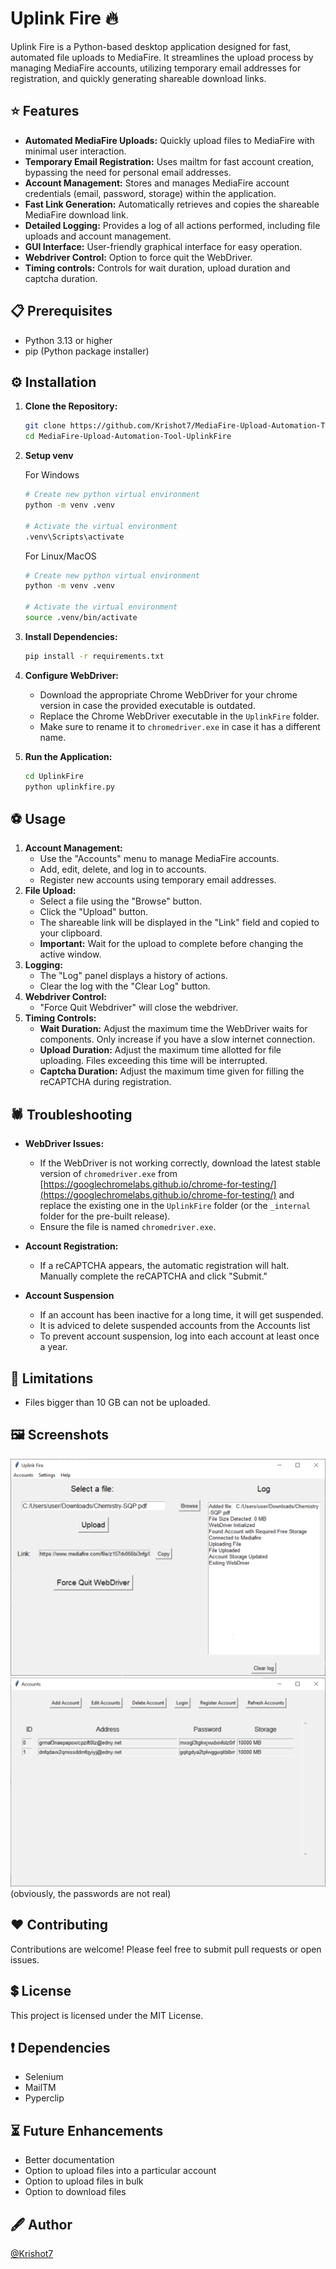 # Uplink Fire 🔥

Uplink Fire is a Python-based desktop application designed for fast, automated file uploads to MediaFire. It streamlines the upload process by managing MediaFire accounts, utilizing temporary email addresses for registration, and quickly generating shareable download links.

## ⭐ Features

* **Automated MediaFire Uploads:** Quickly upload files to MediaFire with minimal user interaction.
* **Temporary Email Registration:** Uses mailtm for fast account creation, bypassing the need for personal email addresses.
* **Account Management:** Stores and manages MediaFire account credentials (email, password, storage) within the application.
* **Fast Link Generation:** Automatically retrieves and copies the shareable MediaFire download link.
* **Detailed Logging:** Provides a log of all actions performed, including file uploads and account management.
* **GUI Interface:** User-friendly graphical interface for easy operation.
* **Webdriver Control:** Option to force quit the WebDriver.
* **Timing controls:** Controls for wait duration, upload duration and captcha duration.

## 📋 Prerequisites

   * Python 3.13 or higher
   * pip (Python package installer)

## ⚙️ Installation

1.  **Clone the Repository:**
    ```bash
    git clone https://github.com/Krishot7/MediaFire-Upload-Automation-Tool-UplinkFire.git
    cd MediaFire-Upload-Automation-Tool-UplinkFire
    ```
3.  **Setup venv**

    For Windows
    ```bash
    # Create new python virtual environment
    python -m venv .venv
    
    # Activate the virtual environment
    .venv\Scripts\activate
    ```
    For Linux/MacOS
    ```bash
    # Create new python virtual environment
    python -m venv .venv
    
    # Activate the virtual environment
    source .venv/bin/activate
    ```
5.  **Install Dependencies:**
    ```bash
    pip install -r requirements.txt
    ```
6.  **Configure WebDriver:**
    * Download the appropriate Chrome WebDriver for your chrome version in case the provided executable is outdated.
    * Replace the Chrome WebDriver executable in the `UplinkFire` folder.
    * Make sure to rename it to `chromedriver.exe` in case it has a different name.
7.  **Run the Application:**
    ```bash
    cd UplinkFire
    python uplinkfire.py
    ```

## ⚽ Usage

1.  **Account Management:**
    * Use the "Accounts" menu to manage MediaFire accounts.
    * Add, edit, delete, and log in to accounts.
    * Register new accounts using temporary email addresses.
2.  **File Upload:**
    * Select a file using the "Browse" button.
    * Click the "Upload" button.
    * The shareable link will be displayed in the "Link" field and copied to your clipboard.
    * **Important:** Wait for the upload to complete before changing the active window.
3.  **Logging:**
    * The "Log" panel displays a history of actions.
    * Clear the log with the "Clear Log" button.
4.  **Webdriver Control:**
    * "Force Quit Webdriver" will close the webdriver.
5.  **Timing Controls:**
    * **Wait Duration:** Adjust the maximum time the WebDriver waits for components. Only increase if you have a slow internet connection.
    * **Upload Duration:** Adjust the maximum time allotted for file uploading. Files exceeding this time will be interrupted.
    * **Captcha Duration:** Adjust the maximum time given for filling the reCAPTCHA during registration.

## 🕷 Troubleshooting

* **WebDriver Issues:**
    * If the WebDriver is not working correctly, download the latest stable version of `chromedriver.exe` from [https://googlechromelabs.github.io/chrome-for-testing/](https://googlechromelabs.github.io/chrome-for-testing/) and replace the existing one in the `UplinkFire` folder (or the `_internal` folder for the pre-built release).
    * Ensure the file is named `chromedriver.exe`.
* **Account Registration:**
    * If a reCAPTCHA appears, the automatic registration will halt. Manually complete the reCAPTCHA and click "Submit."
    
* **Account Suspension**
  * If an account has been inactive for a long time, it will get suspended.
  * It is adviced to delete suspended accounts from the Accounts list
  * To prevent account suspension, log into each account at least once a year.

## 🚫 Limitations

* Files bigger than 10 GB can not be uploaded.

## 🖼 Screenshots
![Screenshot of UplinkFire Main Window](screenshots/main_menu.png)
![Screenshot of UplinkFire Accounts Window](screenshots/accounts_menu.png)
(obviously, the passwords are not real)

## ❤ Contributing

Contributions are welcome! Please feel free to submit pull requests or open issues.

## 💲 License

This project is licensed under the MIT License.

## ❗ Dependencies

* Selenium
* MailTM
* Pyperclip

## ⏳ Future Enhancements

* Better documentation
* Option to upload files into a particular account
* Option to upload files in bulk
* Option to download files

## 🖋 Author

[@Krishot7](https://github.com/Krishot7)
